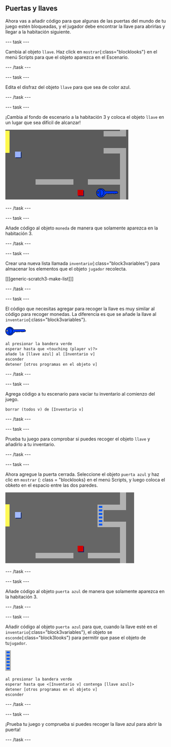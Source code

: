 ## Puertas y llaves

Ahora vas a añadir código para que algunas de las puertas del mundo de tu juego estén bloqueadas, y el jugador debe encontrar la llave para abrirlas y llegar a la habitación siguiente.

\--- task \---

Cambia al objeto `llave`. Haz click en `mostrar`{:class="blocklooks"} en el menú Scripts para que el objeto aparezca en el Escenario.

\--- /task \---

\--- task \---

Edita el disfraz del objeto `llave` para que sea de color azul.

\--- /task \---

\--- task \---

¡Cambia al fondo de escenario a la habitación 3 y coloca el objeto `llave` en un lugar que sea difícil de alcanzar!

![captura de pantalla](images/world-key.png)

\--- /task \---

\--- task \---

Añade código al objeto `moneda` de manera que solamente aparezca en la habitación 3.

\--- /task \---

\--- task \---

Crear una nueva lista llamada `inventario`{:class="block3variables"} para almacenar los elementos que el objeto `jugador` recolecta.

[[[generic-scratch3-make-list]]]

\--- /task \---

\--- task \---

El código que necesitas agregar para recoger la llave es muy similar al código para recoger monedas. La diferencia es que se añade la llave al `inventario`{:class="block3variables"}.

![llave](images/key.png)

```blocks3
al presionar la bandera verde
esperar hasta que <touching (player v)?>
añade la [llave azul] al [Inventario v]
esconder
detener [otros programas en el objeto v]
```

\--- /task \---

\--- task \---

Agrega código a tu escenario para vaciar tu inventario al comienzo del juego.

```blocks3
borrar (todos v) de [Inventario v]
```

\--- /task \---

\--- task \---

Prueba tu juego para comprobar si puedes recoger el objeto `llave` y añadirlo a tu inventario.

\--- /task \---

\--- task \---

Ahora agregue la puerta cerrada. Seleccione el objeto ` puerta azul ` y haz clic en ` mostrar ` {: class = "blocklooks} en el menú Scripts, y luego coloca el obketo en el espacio entre las dos paredes.

![captura de pantalla](images/world-door.png)

\--- /task \---

\--- task \---

Añade código al objeto `puerta azul` de manera que solamente aparezca en la habitación 3.

\--- /task \---

\--- task \---

Añadir código al objeto `puerta azul` para que, cuando la llave esté en el `inventario`{:class="block3variables"}, el objeto se `esconde`{:class="block3looks"} para permitir que pase el objeto de tu`jugador`.

![puerta](images/door.png)

```blocks3
al presionar la bandera verde
esperar hasta que <[Inventario v] contenga [llave azul]>
detener [otros programas en el objeto v]
esconder
```

\--- /task \---

\--- task \---

¡Prueba tu juego y comprueba si puedes recoger la llave azul para abrir la puerta!

\--- /task \---